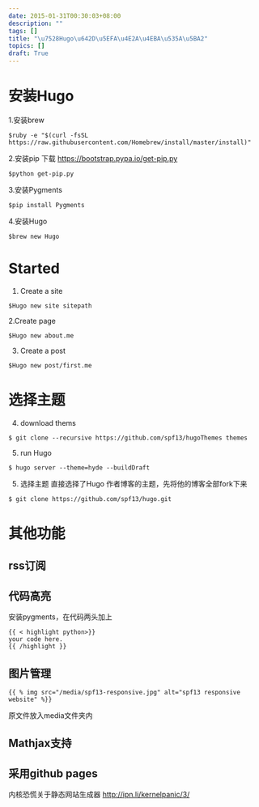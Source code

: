 ```yaml
---
date: 2015-01-31T00:30:03+08:00
description: ""
tags: []
title: "\u7528Hugo\u642D\u5EFA\u4E2A\u4EBA\u535A\u5BA2"
topics: []
draft: True
---
```



# 安装Hugo
1.安装brew
```
$ruby -e "$(curl -fsSL https://raw.githubusercontent.com/Homebrew/install/master/install)"
```
2.安装pip
下载 https://bootstrap.pypa.io/get-pip.py
```
$python get-pip.py
```

3.安装Pygments
```
$pip install Pygments
```
4.安装Hugo
```
$brew new Hugo
```
# Started
1. Create a site
```
$Hugo new site sitepath
```
2.Create page
```
$Hugo new about.me
```
3. Create a post
```
$Hugo new post/first.me
```
# 选择主题
4. download thems
```
$ git clone --recursive https://github.com/spf13/hugoThemes themes
```
5. run Hugo
```
$ hugo server --theme=hyde --buildDraft
```
5. 选择主题
直接选择了Hugo 作者博客的主题，先将他的博客全部fork下来
```
$ git clone https://github.com/spf13/hugo.git
```
# 其他功能
## rss订阅
## 代码高亮
安装pygments，在代码两头加上
```
{{ < highlight python>}}
your code here.
{{ /highlight }}
```
## 图片管理
```
{{ % img src="/media/spf13-responsive.jpg" alt="spf13 responsive website" %}}
```
原文件放入media文件夹内

## Mathjax支持

## 采用github pages
内核恐慌关于静态网站生成器 http://ipn.li/kernelpanic/3/